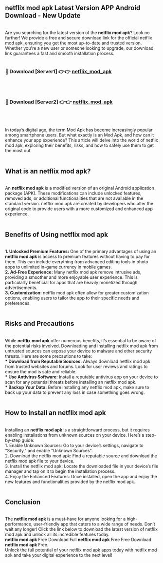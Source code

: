 ## netflix mod apk Latest Version APP Android Download - New Update
<br>
Are you searching for the latest version of the <strong>netflix mod apk</strong>? Look no further! We provide a free and secure download link for the official netflix mod apk, ensuring you get the most up-to-date and trusted version. Whether you're a new user or someone looking to upgrade, our download link guarantees a fast and smooth installation process.
<br>
<br>
<h3>🔴 Download [Server1] 👉👉 <a href="https://modyolo.store/netflix+mod+apk">netflix_mod_apk</a></h3><br>
<br>
<h3>🔴 Download [Server2] 👉👉 <a href="https://modyolo.store/netflix+mod+apk">netflix_mod_apk</a></h3><br>
<br>
<br>
In today’s digital age, the term Mod Apk has become increasingly popular among smartphone users. But what exactly is an Mod Apk, and how can it enhance your app experience? This article will delve into the world of netflix mod apk, exploring their benefits, risks, and how to safely use them to get the most out.
<br>
<br>
<h2>What is an netflix mod apk?</h2>
<br>
An <strong>netflix mod apk</strong> is a modified version of an original Android application package (APK). These modifications can include unlocked features, removed ads, or additional functionalities that are not available in the standard version. netflix mod apk are created by developers who alter the original code to provide users with a more customized and enhanced app experience.
<br>
<br>
<h2>Benefits of Using netflix mod apk</h2>
<br>
<strong> 1. Unlocked Premium Features:</strong> One of the primary advantages of using an <strong>netflix mod apk</strong> is access to premium features without having to pay for them. This can include everything from advanced editing tools in photo apps to unlimited in-game currency in mobile games.
<br>
<strong> 2. Ad-Free Experience:</strong> Many netflix mod apk remove intrusive ads, providing a smoother and more enjoyable user experience. This is particularly beneficial for apps that are heavily monetized through advertisements.
<br>
<strong> 3. Customization:</strong> netflix mod apk often allow for greater customization options, enabling users to tailor the app to their specific needs and preferences.
<br>
<br>
<h2>Risks and Precautions</h2>
<br>
While <strong>netflix mod apk</strong> offer numerous benefits, it’s essential to be aware of the potential risks involved. Downloading and installing netflix mod apk from untrusted sources can expose your device to malware and other security threats. Here are some precautions to take:
<br>
<strong> * Download from Reputable Sources:</strong> Always download netflix mod apk from trusted websites and forums. Look for user reviews and ratings to ensure the mod is safe and reliable.
<br>
<strong> * Use Antivirus Software:</strong> Install a reputable antivirus app on your device to scan for any potential threats before installing an netflix mod apk.
<br>
<strong> * Backup Your Data:</strong> Before installing any netflix mod apk, make sure to back up your data to prevent any loss in case something goes wrong.
<br>
<br>
<h2>How to Install an netflix mod apk</h2>
<br>
Installing an <strong>netflix mod apk</strong> is a straightforward process, but it requires enabling installations from unknown sources on your device. Here’s a step-by-step guide:
<br>
 1. Enable Unknown Sources: Go to your device’s settings, navigate to "Security," and enable "Unknown Sources".
<br>
 2. Download the netflix mod apk: Find a reputable source and download the netflix mod apk file to your device.
<br>
 3. Install the netflix mod apk: Locate the downloaded file in your device’s file manager and tap on it to begin the installation process.
<br>
 4. Enjoy the Enhanced Features: Once installed, open the app and enjoy the new features and functionalities provided by the netflix mod apk.
<br>
<br>
<h2><strong>Conclusion</strong></h2>
<br>
The <strong>netflix mod apk</strong> is a must-have for anyone looking for a high-performance, user-friendly app that caters to a wide range of needs. Don’t wait any longer! Click the link below to download the latest version of netflix mod apk and unlock all its incredible features today.
<br>
<strong>netflix mod apk</strong> Free Download Full <strong>netflix mod apk</strong> Free Free Download <strong>netflix mod apk</strong> Free.
<br>
Unlock the full potential of your netflix mod apk apps today with netflix mod apk and take your digital experience to the next level!